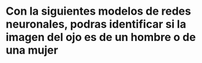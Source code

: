 # Con la siguientes modelos de redes neuronales, podras identificar si la imagen del ojo es de un hombre o de una mujer
